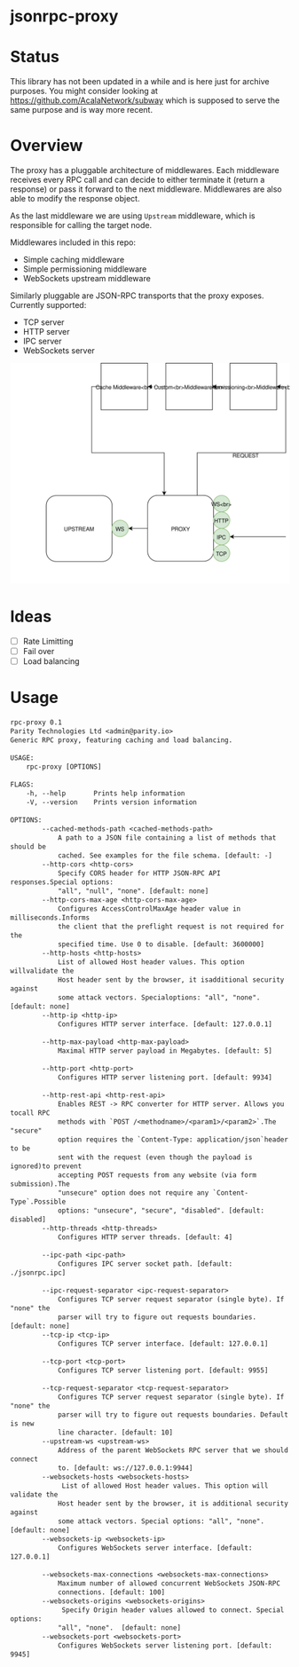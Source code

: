 jsonrpc-proxy
=================================
# Status

This library has not been updated in a while and is here just for archive purposes. You might consider looking at https://github.com/AcalaNetwork/subway which is supposed to serve the same purpose and is way more recent.

# Overview

The proxy has a pluggable architecture of middlewares. Each middleware receives every RPC call and can decide to either terminate it (return a response) or pass it forward to the next middleware. Middlewares are also able to modify the response object.

As the last middleware we are using `Upstream` middleware, which is responsible for calling the target node.

Middlewares included in this repo:

- Simple caching middleware
- Simple permissioning middleware
- WebSockets upstream middleware

Similarly pluggable are JSON-RPC transports that the proxy exposes. Currently supported:
- TCP server
- HTTP server
- IPC server
- WebSockets server

![Proxy Overview](./overview.svg)

# Ideas

- [ ] Rate Limitting
- [ ] Fail over
- [ ] Load balancing

# Usage

```
rpc-proxy 0.1
Parity Technologies Ltd <admin@parity.io>
Generic RPC proxy, featuring caching and load balancing.

USAGE:
    rpc-proxy [OPTIONS]

FLAGS:
    -h, --help       Prints help information
    -V, --version    Prints version information

OPTIONS:
        --cached-methods-path <cached-methods-path>
            A path to a JSON file containing a list of methods that should be
            cached. See examples for the file schema. [default: -]
        --http-cors <http-cors>
            Specify CORS header for HTTP JSON-RPC API responses.Special options:
            "all", "null", "none". [default: none]
        --http-cors-max-age <http-cors-max-age>
            Configures AccessControlMaxAge header value in milliseconds.Informs
            the client that the preflight request is not required for the
            specified time. Use 0 to disable. [default: 3600000]
        --http-hosts <http-hosts>
            List of allowed Host header values. This option willvalidate the
            Host header sent by the browser, it isadditional security against
            some attack vectors. Specialoptions: "all", "none". [default: none]
        --http-ip <http-ip>
            Configures HTTP server interface. [default: 127.0.0.1]

        --http-max-payload <http-max-payload>
            Maximal HTTP server payload in Megabytes. [default: 5]

        --http-port <http-port>
            Configures HTTP server listening port. [default: 9934]

        --http-rest-api <http-rest-api>
            Enables REST -> RPC converter for HTTP server. Allows you tocall RPC
            methods with `POST /<methodname>/<param1>/<param2>`.The "secure"
            option requires the `Content-Type: application/json`header to be
            sent with the request (even though the payload is ignored)to prevent
            accepting POST requests from any website (via form submission).The
            "unsecure" option does not require any `Content-Type`.Possible
            options: "unsecure", "secure", "disabled". [default: disabled]
        --http-threads <http-threads>
            Configures HTTP server threads. [default: 4]

        --ipc-path <ipc-path>
            Configures IPC server socket path. [default: ./jsonrpc.ipc]

        --ipc-request-separator <ipc-request-separator>
            Configures TCP server request separator (single byte). If "none" the
            parser will try to figure out requests boundaries. [default: none]
        --tcp-ip <tcp-ip>
            Configures TCP server interface. [default: 127.0.0.1]

        --tcp-port <tcp-port>
            Configures TCP server listening port. [default: 9955]

        --tcp-request-separator <tcp-request-separator>
            Configures TCP server request separator (single byte). If "none" the
            parser will try to figure out requests boundaries. Default is new
            line character. [default: 10]
        --upstream-ws <upstream-ws>
            Address of the parent WebSockets RPC server that we should connect
            to. [default: ws://127.0.0.1:9944]
        --websockets-hosts <websockets-hosts>
             List of allowed Host header values. This option will validate the
            Host header sent by the browser, it is additional security against
            some attack vectors. Special options: "all", "none". [default: none]
        --websockets-ip <websockets-ip>
            Configures WebSockets server interface. [default: 127.0.0.1]

        --websockets-max-connections <websockets-max-connections>
            Maximum number of allowed concurrent WebSockets JSON-RPC
            connections. [default: 100]
        --websockets-origins <websockets-origins>
             Specify Origin header values allowed to connect. Special options:
            "all", "none".  [default: none]
        --websockets-port <websockets-port>
            Configures WebSockets server listening port. [default: 9945]
```
